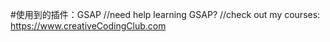 
#使用到的插件：GSAP
//need help learning GSAP? 
//check out my courses: https://www.creativeCodingClub.com



